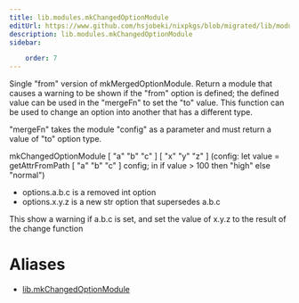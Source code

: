 ```yaml
---
title: lib.modules.mkChangedOptionModule
editUrl: https://www.github.com/hsjobeki/nixpkgs/blob/migrated/lib/modules.nix#L1244C27
description: lib.modules.mkChangedOptionModule
sidebar:

    order: 7
---
```


Single "from" version of mkMergedOptionModule.
Return a module that causes a warning to be shown if the "from" option is
defined; the defined value can be used in the "mergeFn" to set the "to"
value.
This function can be used to change an option into another that has a
different type.

"mergeFn" takes the module "config" as a parameter and must return a value of
"to" option type.

mkChangedOptionModule [ "a" "b" "c" ] [ "x" "y" "z" ]
(config:
let value = getAttrFromPath [ "a" "b" "c" ] config;
in
if   value > 100 then "high"
else "normal")

- options.a.b.c is a removed int option
- options.x.y.z is a new str option that supersedes a.b.c

This show a warning if a.b.c is set, and set the value of x.y.z to the
result of the change function


# Aliases

- [lib.mkChangedOptionModule](/nix-doc-comments/reference/lib/lib-mkchangedoptionmodule)


